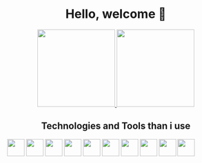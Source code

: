 <h1 align="center">Hello, welcome 👋</h1>

<div align="center">
  <a href="https://github.com/eriksgda/github-readme-stats">
    <img height=180em src="https://github-readme-stats.vercel.app/api?username=eriksgda&include_all_commits=true&show_icons=true&theme=catppuccin_mocha" />
    <img height=180em src="https://github-readme-stats.vercel.app/api/top-langs/?username=eriksgda&layout=compact&theme=catppuccin_mocha" />
  </a>
</div>

<h2 align="center">Technologies and Tools than i use</h2>

<div align="center" style="display: inline-block">
  <img align="center" height=40em src="https://cdn.jsdelivr.net/gh/devicons/devicon@latest/icons/javascript/javascript-original.svg" />
  <img align="center" height=40em src="https://cdn.jsdelivr.net/gh/devicons/devicon@latest/icons/typescript/typescript-original.svg" />
  <img align="center"height=40em src="https://cdn.jsdelivr.net/gh/devicons/devicon@latest/icons/react/react-original.svg" />
  <img align="center" height=40em src="https://cdn.jsdelivr.net/gh/devicons/devicon@latest/icons/html5/html5-original.svg" />
  <img align="center" height=40em src="https://cdn.jsdelivr.net/gh/devicons/devicon@latest/icons/css3/css3-original.svg" />
  <img align="center" height=40em src="https://cdn.jsdelivr.net/gh/devicons/devicon@latest/icons/java/java-original.svg" />
  <img align="center" height=40em src="https://cdn.jsdelivr.net/gh/devicons/devicon@latest/icons/python/python-original.svg" />
  <img align="center" height=40em src="https://cdn.jsdelivr.net/gh/devicons/devicon@latest/icons/git/git-original.svg" />
  <img align="center" height=40em src="https://cdn.jsdelivr.net/gh/devicons/devicon@latest/icons/github/github-original.svg" />
  <img align="center" height=40em src="https://cdn.jsdelivr.net/gh/devicons/devicon@latest/icons/vscode/vscode-original.svg" />

</div>

## 


          

